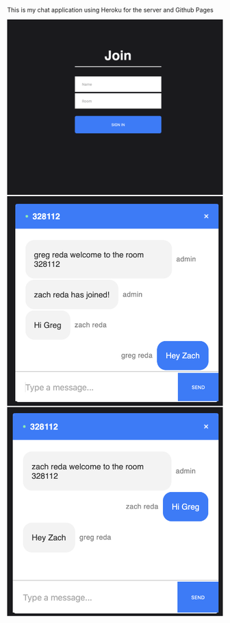 This is my chat application using Heroku for the server and Github Pages 

![](images/JoinScreen.jpg)
![](images/FirstScreenshot.png)
![](images/SecondScreenshot.png)

